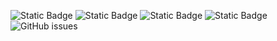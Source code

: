 ![Static Badge](https://img.shields.io/badge/blacklists-60-000000) ![Static Badge](https://img.shields.io/badge/blacklisted-2667490-cc0000) ![Static Badge](https://img.shields.io/badge/whitelisted-2245-00CC00) ![Static Badge](https://img.shields.io/badge/streaming_blacklist-28107-000000) ![GitHub issues](https://img.shields.io/github/issues/fabriziosalmi/blacklists)
